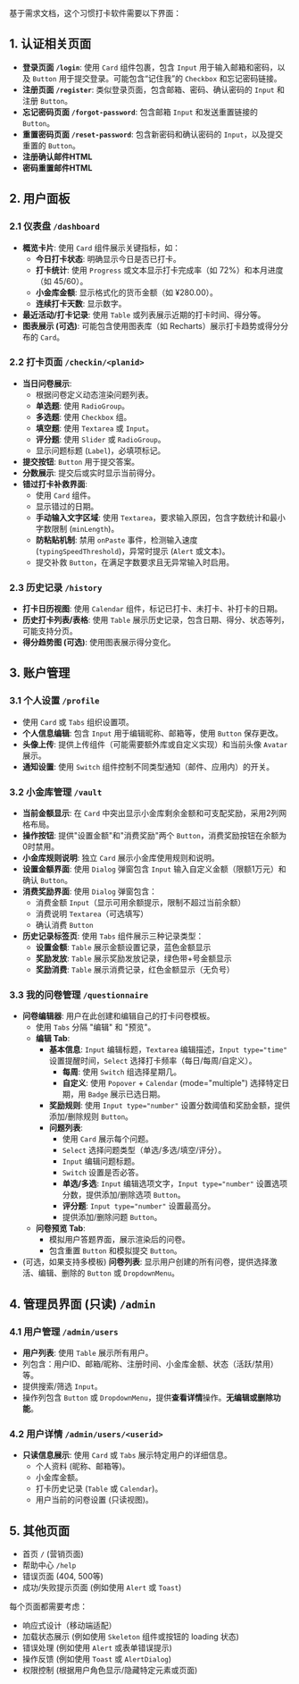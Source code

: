 基于需求文档，这个习惯打卡软件需要以下界面：

## 1. 认证相关页面
<!-- AuthDemo.tsx -->
- **登录页面 `/login`**: 使用 `Card` 组件包裹，包含 `Input` 用于输入邮箱和密码，以及 `Button` 用于提交登录。可能包含“记住我”的 `Checkbox` 和忘记密码链接。
- **注册页面 `/register`**: 类似登录页面，包含邮箱、密码、确认密码的 `Input` 和注册 `Button`。
- **忘记密码页面 `/forgot-password`**: 包含邮箱 `Input` 和发送重置链接的 `Button`。
- **重置密码页面 `/reset-password`**: 包含新密码和确认密码的 `Input`，以及提交重置的 `Button`。
- **注册确认邮件HTML**
- **密码重置邮件HTML**

## 2. 用户面板
### 2.1 仪表盘 `/dashboard`
<!-- DashboardDemo.tsx -->
- **概览卡片**: 使用 `Card` 组件展示关键指标，如：
    - **今日打卡状态**: 明确显示今日是否已打卡。
    - **打卡统计**: 使用 `Progress` 或文本显示打卡完成率（如 72%）和本月进度（如 45/60）。
    - **小金库金额**: 显示格式化的货币金额（如 ¥280.00）。
    - **连续打卡天数**: 显示数字。
- **最近活动/打卡记录**: 使用 `Table` 或列表展示近期的打卡时间、得分等。
- **图表展示 (可选)**: 可能包含使用图表库（如 Recharts）展示打卡趋势或得分分布的 `Card`。

### 2.2 打卡页面 `/checkin/<planid>`
<!-- CheckinDemo.tsx & MakeupCheckinDemo.tsx -->
- **当日问卷展示**:
    - 根据问卷定义动态渲染问题列表。
    - **单选题**: 使用 `RadioGroup`。
    - **多选题**: 使用 `Checkbox` 组。
    - **填空题**: 使用 `Textarea` 或 `Input`。
    - **评分题**: 使用 `Slider` 或 `RadioGroup`。
    - 显示问题标题 (`Label`)，必填项标记。
- **提交按钮**: `Button` 用于提交答案。
- **分数展示**: 提交后或实时显示当前得分。
- **错过打卡补救界面**:
    - 使用 `Card` 组件。
    - 显示错过的日期。
    - **手动输入文字区域**: 使用 `Textarea`，要求输入原因，包含字数统计和最小字数限制 (`minLength`)。
    - **防粘贴机制**: 禁用 `onPaste` 事件，检测输入速度 (`typingSpeedThreshold`)，异常时提示 (`Alert` 或文本)。
    - 提交补救 `Button`，在满足字数要求且无异常输入时启用。

### 2.3 历史记录 `/history`
<!-- HistoryDemo.tsx -->
- **打卡日历视图**: 使用 `Calendar` 组件，标记已打卡、未打卡、补打卡的日期。
- **历史打卡列表/表格**: 使用 `Table` 展示历史记录，包含日期、得分、状态等列，可能支持分页。
- **得分趋势图 (可选)**: 使用图表展示得分变化。

## 3. 账户管理
### 3.1 个人设置 `/profile`
<!-- SettingsDemo.tsx -->
- 使用 `Card` 或 `Tabs` 组织设置项。
- **个人信息编辑**: 包含 `Input` 用于编辑昵称、邮箱等，使用 `Button` 保存更改。
- **头像上传**: 提供上传组件（可能需要额外库或自定义实现）和当前头像 `Avatar` 展示。
- **通知设置**: 使用 `Switch` 组件控制不同类型通知（邮件、应用内）的开关。

### 3.2 小金库管理 `/vault`
<!-- VaultDemo.tsx -->
- **当前金额显示**: 在 `Card` 中突出显示小金库剩余金额和可支配奖励，采用2列网格布局。
- **操作按钮**: 提供"设置金额"和"消费奖励"两个 `Button`，消费奖励按钮在余额为0时禁用。
- **小金库规则说明**: 独立 `Card` 展示小金库使用规则和说明。
- **设置金额界面**: 使用 `Dialog` 弹窗包含 `Input` 输入自定义金额（限额1万元）和确认 `Button`。
- **消费奖励界面**: 使用 `Dialog` 弹窗包含：
  - 消费金额 `Input`（显示可用余额提示，限制不超过当前余额）
  - 消费说明 `Textarea`（可选填写）
  - 确认消费 `Button`
- **历史记录标签页**: 使用 `Tabs` 组件展示三种记录类型：
  - **设置金额**: `Table` 展示金额设置记录，蓝色金额显示
  - **奖励发放**: `Table` 展示奖励发放记录，绿色带+号金额显示
  - **奖励消费**: `Table` 展示消费记录，红色金额显示（无负号）

### 3.3 我的问卷管理 `/questionnaire`
<!-- QuestionnaireDemo.tsx -->
- **问卷编辑器**: 用户在此创建和编辑自己的打卡问卷模板。
    - 使用 `Tabs` 分隔 "编辑" 和 "预览"。
    - **编辑 Tab**:
        - **基本信息**: `Input` 编辑标题，`Textarea` 编辑描述，`Input type="time"` 设置提醒时间，`Select` 选择打卡频率（每日/每周/自定义）。
            - **每周**: 使用 `Switch` 组选择星期几。
            - **自定义**: 使用 `Popover` + `Calendar` (mode="multiple") 选择特定日期，用 `Badge` 展示已选日期。
        - **奖励规则**: 使用 `Input type="number"` 设置分数阈值和奖励金额，提供添加/删除规则 `Button`。
        - **问题列表**:
            - 使用 `Card` 展示每个问题。
            - `Select` 选择问题类型（单选/多选/填空/评分）。
            - `Input` 编辑问题标题。
            - `Switch` 设置是否必答。
            - **单选/多选**: `Input` 编辑选项文字，`Input type="number"` 设置选项分数，提供添加/删除选项 `Button`。
            - **评分题**: `Input type="number"` 设置最高分。
            - 提供添加/删除问题 `Button`。
    - **问卷预览 Tab**:
        - 模拟用户答题界面，展示渲染后的问卷。
        - 包含重置 `Button` 和模拟提交 `Button`。
- (可选，如果支持多模板) **问卷列表**: 显示用户创建的所有问卷，提供选择激活、编辑、删除的 `Button` 或 `DropdownMenu`。

## 4. 管理员界面 (只读) `/admin`

### 4.1 用户管理 `/admin/users`
<!-- UserManagementDemo.tsx -->
- **用户列表**: 使用 `Table` 展示所有用户。
- 列包含：用户ID、邮箱/昵称、注册时间、小金库金额、状态（活跃/禁用）等。
- 提供搜索/筛选 `Input`。
- 操作列包含 `Button` 或 `DropdownMenu`，提供**查看详情**操作。**无编辑或删除功能**。

### 4.2 用户详情 `/admin/users/<userid>`
- **只读信息展示**: 使用 `Card` 或 `Tabs` 展示特定用户的详细信息。
    - 个人资料 (昵称、邮箱等)。
    - 小金库金额。
    - 打卡历史记录 (`Table` 或 `Calendar`)。
    - 用户当前的问卷设置 (只读视图)。

## 5. 其他页面
- 首页 `/` (营销页面)
- 帮助中心 `/help`
- 错误页面 (404, 500等)
- 成功/失败提示页面 (例如使用 `Alert` 或 `Toast`)

每个页面都需要考虑：
- 响应式设计（移动端适配）
- 加载状态展示 (例如使用 `Skeleton` 组件或按钮的 loading 状态)
- 错误处理 (例如使用 `Alert` 或表单错误提示)
- 操作反馈 (例如使用 `Toast` 或 `AlertDialog`)
- 权限控制 (根据用户角色显示/隐藏特定元素或页面)